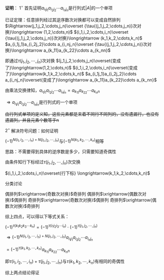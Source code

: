 **证明**：
$1^\circ$ 首先证明$a_{i_1j_1}a_{i_2j_2}\cdots a_{i_nj_n}$是行列式$|A|$的一个单项

已证定理：任意排列经过其逆序数次对换都可以变成自然排列
$\Rightarrow(j_1,j_2,\cdots,j_n)\overset
{\tau{(j_1,j_2,\cdots,j_n)}次对换}\longrightarrow
(1,2,\cdots,n)$
$(i_1,i_2,\cdots,i_n)\overset
{\tau{(j_1,j_2,\cdots,j_n)}次对换}\longrightarrow
(k_1,k_2,\cdots,k_n)$
$a_{i_1j_1}a_{i_2j_2}\cdots a_{i_nj_n}\overset
{\tau{(j_1,j_2,\cdots,j_n)}次对换}\longrightarrow 
a_{k_11}a_{k_22}\cdots a_{k_nn}$

即通过$\tau{(j_1,j_2,\cdots,j_n)}$次对换
$(j_1,j_2,\cdots,j_n)\overset{变成了}\longrightarrow(1,2,\cdots,n)$
$(i_1,i_2,\cdots,i_n)\overset{变成了}\longrightarrow(k_1,k_2,\cdots,k_n)$
$a_{i_1j_1}a_{i_2j_2}\cdots a_{i_nj_n}\overset{变成了}\longrightarrow a_{k_11}a_{k_22}\cdots a_{k_nn}$

由乘法交换律知，$a_{i_1j_1}a_{i_2j_2}\cdots a_{i_nj_n}=a_{k_11}a_{k_22}\cdots a_{k_nn}$

$\Rightarrow a_{i_1j_1}a_{i_2j_2}\cdots a_{i_nj_n}$是行列式的一个单项

~~由行列式单项的定义知，这些元素都是来着不同行不同列的，没有遗漏行，也没有遗漏列，并且元素个数等于n~~

$2^\circ$ 解决符号问题：如何证明

$(-1)^{N(i_1,i_2,\cdots,i_n)+N(j_1,j_2,\cdots,j_n)}$与$(-1)^{N(k_1,k_2,\cdots,k_n)}$相等

思路：不需要得到具体的逆序数是多少，只需要知道奇偶性

由条件知行下标经过$\tau{(j_1,j_2,\cdots,j_n)}$次交换

$(i_1,i_2,\cdots,i_n)\overset{行下标}
\longrightarrow(k_1,k_2,\cdots,k_n)$

分类讨论

偶排列$\xrightarrow{奇数次对换}$奇排列
偶排列$\xrightarrow{偶数次对换}$偶排列
奇排列$\xrightarrow{奇数次对换}$偶排列
奇排列$\xrightarrow{偶数次对换}$奇排列

综上四点，可以得以下等式关系：

$(-1)^{\tau(k_1k_2k_3\cdots k_n)}=(-1)^{\tau(i_1i_2i_3\cdots i_n)}\cdot(-1)^{\tau{(j_1,j_2,\cdots,j_n)}}$

$\Rightarrow (-1)^{N(i_1,i_2,\cdots,i_n)+N(j_1,j_2,\cdots,j_n)}a_{i_1j_1}a_{i_2j_2}\cdots a_{i_nj_n}$

$=(-1)^{\tau{(k_1,k_2,\cdots,k_n)}}a_{k_11}a_{k_22}\cdots a_{k_nn}$

即$\tau{(i_1,i_2,\cdots,i_n)}
+\tau{(j_1,j_2,\cdots,j_n)}$与$\tau{(k_1,k_2,\cdots,k_n)}$有相同的奇偶性

综上两点结论得证
